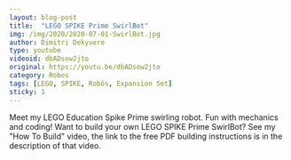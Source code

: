 ```yaml
---
layout: blog-post
title:  "LEGO SPIKE Prime SwirlBot"
img: /img/2020/2020-07-01-SwirlBot.jpg
author: Dimitri Dekyvere
type: youtube
videoid: dbADsow2jto
original: https://youtu.be/dbADsow2jto
category: Robos
tags: [LEGO, SPIKE, Robôs, Expansion Set]
sticky: 1
---
```

Meet my LEGO Education Spike Prime swirling robot. Fun with mechanics and coding!
Want to build your own LEGO SPIKE Prime SwirlBot? See my "How To Build" video, the link to the free PDF building instructions is in the description of that video.
